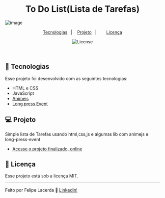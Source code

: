 <h1 align="center">To Do List(Lista de Tarefas)</h1>

![image](https://user-images.githubusercontent.com/99082399/234659122-90130bb1-e5e4-49de-a0c4-65be9f81aa0a.png)

<p align="center">
  <a href="#-tecnologias">Tecnologias</a>&nbsp;&nbsp;&nbsp;|&nbsp;&nbsp;&nbsp;
  <a href="#-projeto">Projeto</a>&nbsp;&nbsp;&nbsp;|&nbsp;&nbsp;&nbsp;
 &nbsp;&nbsp;&nbsp;
  <a href="#memo-licença">Licença</a>
</p>

<p align="center">
  <img alt="License" src="https://img.shields.io/static/v1?label=license&message=MIT&color=49AA26&labelColor=000000">
</p>

<br>

## 🚀 Tecnologias

Esse projeto foi desenvolvido com as seguintes tecnologias:

- HTML e CSS
- JavaScript
- [Animejs](https://github.com/juliangarnier/anime)
- [Long press Event](https://github.com/john-doherty/long-press-event)


## 💻 Projeto

Simple lista de Tarefas usando html,css,js e algumas lib com animejs e long-press-event

- [Acesse o projeto finalizado, online](lordghapa.github.io/todo-list-vanila-js/)


## :memo: Licença

Esse projeto está sob a licença MIT.

---

Feito por Felipe Lacerda :wave: [Linkedin!](https://www.linkedin.com/in/felipe-lacerda-oliveira-274554125/)
